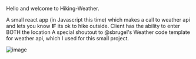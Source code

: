 Hello and welcome to Hiking-Weather.

A small react app (in Javascript this time) which makes a call to weather api and lets you know
**IF** its ok to hike outside. 
Client has the ability to enter BOTH the location
A special shoutout to @sbrugel's Weather code template for weather api, which I used for this small project.

![image](https://user-images.githubusercontent.com/90732327/229379407-9e485229-571a-4fd5-932c-2d9c82f88811.png)

